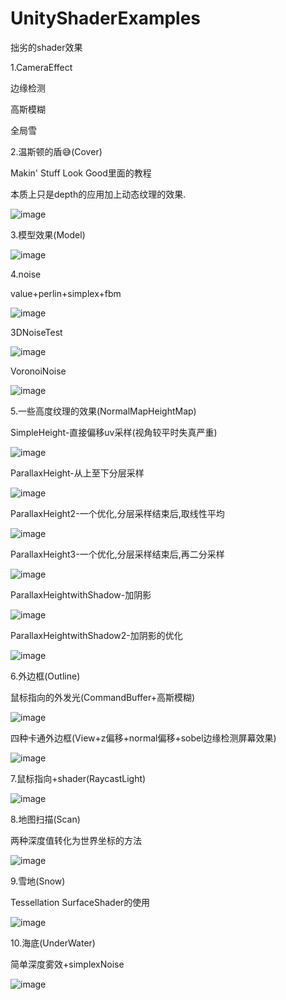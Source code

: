 # UnityShaderExamples

拙劣的shader效果

1.CameraEffect

边缘检测

高斯模糊

全局雪

2.温斯顿的盾😅(Cover)

Makin' Stuff Look Good里面的教程

本质上只是depth的应用加上动态纹理的效果.

![image](https://github.com/prprprprprppr/UnityShaderExamples/raw/master/pic/Cover.png)

3.模型效果(Model)

![image](https://github.com/prprprprprppr/UnityShaderExamples/raw/master/pic/Model.png)

4.noise

value+perlin+simplex+fbm

![image](https://github.com/prprprprprppr/UnityShaderExamples/raw/master/pic/2DNoise.png)

3DNoiseTest

![image](https://github.com/prprprprprppr/UnityShaderExamples/raw/master/pic/3DNoiseTest.png)

VoronoiNoise

![image](https://github.com/prprprprprppr/UnityShaderExamples/blob/master/pic/VoronoiNoise.png)

5.一些高度纹理的效果(NormalMapHeightMap)

SimpleHeight-直接偏移uv采样(视角较平时失真严重)

![image](https://github.com/prprprprprppr/UnityShaderExamples/raw/master/pic/SimpleHeight.png)

ParallaxHeight-从上至下分层采样

![image](https://github.com/prprprprprppr/UnityShaderExamples/raw/master/pic/ParallaxHeight.jpg)

ParallaxHeight2-一个优化,分层采样结束后,取线性平均

![image](https://github.com/prprprprprppr/UnityShaderExamples/raw/master/pic/ParallaxHeight2.jpg)

ParallaxHeight3-一个优化,分层采样结束后,再二分采样

![image](https://github.com/prprprprprppr/UnityShaderExamples/raw/master/pic/ParallaxHeight3.jpg)

ParallaxHeightwithShadow-加阴影

![image](https://github.com/prprprprprppr/UnityShaderExamples/raw/master/pic/ParallaxHeightwithShadow.jpg)

ParallaxHeightwithShadow2-加阴影的优化

![image](https://github.com/prprprprprppr/UnityShaderExamples/raw/master/pic/ParallaxHeightwithShadow2.jpg)

6.外边框(Outline)

鼠标指向的外发光(CommandBuffer+高斯模糊)

![image](https://github.com/prprprprprppr/UnityShaderExamples/raw/master/pic/Outline.gif)

四种卡通外边框(View+z偏移+normal偏移+sobel边缘检测屏幕效果)

![image](https://github.com/prprprprprppr/UnityShaderExamples/raw/master/pic/Outline.png)

7.鼠标指向+shader(RaycastLight)

![image](https://github.com/prprprprprppr/UnityShaderExamples/raw/master/pic/SimpleMouseRay.gif)

8.地图扫描(Scan)

两种深度值转化为世界坐标的方法

![image](https://github.com/prprprprprppr/UnityShaderExamples/raw/master/pic/Scan.gif)

9.雪地(Snow)

Tessellation SurfaceShader的使用

![image](https://github.com/prprprprprppr/UnityShaderExamples/raw/master/pic/Snow.gif)

10.海底(UnderWater)

简单深度雾效+simplexNoise

![image](https://github.com/prprprprprppr/UnityShaderExamples/raw/master/pic/UnderWater.gif)

